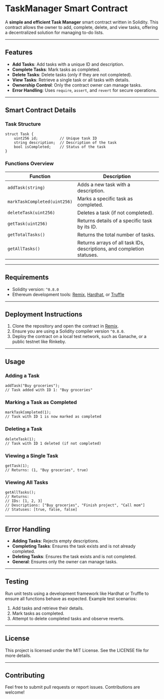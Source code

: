 # TaskManager Smart Contract

A **simple and efficient Task Manager** smart contract written in Solidity. This contract allows the owner to add, complete, delete, and view tasks, offering a decentralized solution for managing to-do lists.

---

## Features

- **Add Tasks**: Add tasks with a unique ID and description.
- **Complete Tasks**: Mark tasks as completed.
- **Delete Tasks**: Delete tasks (only if they are not completed).
- **View Tasks**: Retrieve a single task or all tasks with details.
- **Ownership Control**: Only the contract owner can manage tasks.
- **Error Handling**: Uses `require`, `assert`, and `revert` for secure operations.

---

## Smart Contract Details

### Task Structure
```solidity
struct Task {
    uint256 id;          // Unique task ID
    string description;  // Description of the task
    bool isCompleted;    // Status of the task
}
```

### Functions Overview

| Function             | Description                                                                          |
|----------------------|--------------------------------------------------------------------------------------|
| `addTask(string)`    | Adds a new task with a description.                                                 |
| `markTaskCompleted(uint256)` | Marks a specific task as completed.                                          |
| `deleteTask(uint256)`| Deletes a task (if not completed).                                                  |
| `getTask(uint256)`   | Returns details of a specific task by its ID.                                       |
| `getTotalTasks()`    | Returns the total number of tasks.                                                  |
| `getAllTasks()`      | Returns arrays of all task IDs, descriptions, and completion statuses.              |

---

## Requirements

- Solidity version: `^0.8.0`
- Ethereum development tools: [Remix](https://remix.ethereum.org/), [Hardhat](https://hardhat.org/), or [Truffle](https://trufflesuite.com/)

---

## Deployment Instructions

1. Clone the repository and open the contract in [Remix](https://remix.ethereum.org/).
2. Ensure you are using a Solidity compiler version `^0.8.0`.
3. Deploy the contract on a local test network, such as Ganache, or a public testnet like Rinkeby.

---

## Usage

### Adding a Task
```solidity
addTask("Buy groceries");
// Task added with ID 1: "Buy groceries"
```

### Marking a Task as Completed
```solidity
markTaskCompleted(1);
// Task with ID 1 is now marked as completed
```

### Deleting a Task
```solidity
deleteTask(1);
// Task with ID 1 deleted (if not completed)
```

### Viewing a Single Task
```solidity
getTask(1);
// Returns: (1, "Buy groceries", true)
```

### Viewing All Tasks
```solidity
getAllTasks();
// Returns:
// IDs: [1, 2, 3]
// Descriptions: ["Buy groceries", "Finish project", "Call mom"]
// Statuses: [true, false, false]
```

---

## Error Handling

- **Adding Tasks**: Rejects empty descriptions.
- **Completing Tasks**: Ensures the task exists and is not already completed.
- **Deleting Tasks**: Ensures the task exists and is not completed.
- **General**: Ensures only the owner can manage tasks.

---

## Testing

Run unit tests using a development framework like Hardhat or Truffle to ensure all functions behave as expected. Example test scenarios:
1. Add tasks and retrieve their details.
2. Mark tasks as completed.
3. Attempt to delete completed tasks and observe reverts.

---

## License

This project is licensed under the MIT License. See the LICENSE file for more details.

---

## Contributing

Feel free to submit pull requests or report issues. Contributions are welcome!
